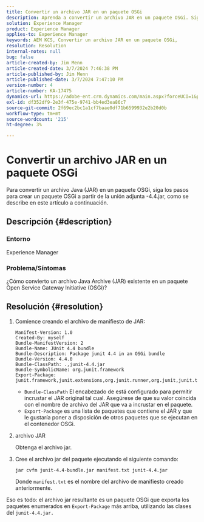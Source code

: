 ```yaml
---
title: Convertir un archivo JAR en un paquete OSGi
description: Aprenda a convertir un archivo JAR en un paquete OSGi. Siga el ejemplo para crear un paquete OSGi desde el junit-4.4.jar adjunto.
solution: Experience Manager
product: Experience Manager
applies-to: Experience Manager
keywords: AEM KCS, Convertir un archivo JAR en un paquete OSGi,
resolution: Resolution
internal-notes: null
bug: false
article-created-by: Jim Menn
article-created-date: 3/7/2024 7:46:38 PM
article-published-by: Jim Menn
article-published-date: 3/7/2024 7:47:10 PM
version-number: 4
article-number: KA-17475
dynamics-url: https://adobe-ent.crm.dynamics.com/main.aspx?forceUCI=1&pagetype=entityrecord&etn=knowledgearticle&id=93faf665-bbdc-ee11-904d-6045bd006268
exl-id: df352df9-2e3f-475e-9741-bb4ed3ea86c7
source-git-commit: 2f69ec2bc1a1cf7baae0df71b6599932e2b20d0b
workflow-type: tm+mt
source-wordcount: '215'
ht-degree: 3%

---
```


# Convertir un archivo JAR en un paquete OSGi


Para convertir un archivo Java (JAR) en un paquete OSGi, siga los pasos para crear un paquete OSGi a partir de la unión adjunta -4.4.jar, como se describe en este artículo a continuación.

## Descripción {#description}


### <b>Entorno</b>

Experience Manager

### <b>Problema/Síntomas</b>

¿Cómo convierto un archivo Java Archive (JAR) existente en un paquete Open Service Gateway Initiative (OSGi)?


## Resolución {#resolution}


1. Comience creando el archivo de manifiesto de JAR:


   ```
   Manifest-Version: 1.0
   Created-By: myself
   Bundle-ManifestVersion: 2
   Bundle-Name: JUnit 4.4 bundle
   Bundle-Description: Package junit 4.4 in an OSGi bundle
   Bundle-Version: 4.4.0
   Bundle-ClassPath: .,junit-4.4.jar
   Bundle-SymbolicName: org.junit.framework
   Export-Package: junit.framework,junit.extensions,org.junit.runner,org.junit,junit.textui
   ```


   - `Bundle-ClassPath` El encabezado de está configurado para permitir incrustar el JAR original tal cual. Asegúrese de que su valor coincida con el nombre de archivo del JAR que va a incrustar en el paquete.
   - `Export-Package` es una lista de paquetes que contiene el JAR y que le gustaría poner a disposición de otros paquetes que se ejecutan en el contenedor OSGi.

1. archivo JAR

   Obtenga el archivo jar.

1. Cree el archivo jar del paquete ejecutando el siguiente comando:


   ```
   jar cvfm junit-4.4-bundle.jar manifest.txt junit-4.4.jar
   ```

   Donde `manifest.txt` es el nombre del archivo de manifiesto creado anteriormente.


Eso es todo: el archivo jar resultante es un paquete OSGi que exporta los paquetes enumerados en `Export-Package` más arriba, utilizando las clases del `junit-4.4.jar.`

